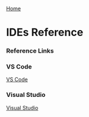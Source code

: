 [Home](../../)

# IDEs Reference

### Reference Links

### VS Code

[VS Code](./vscode/)

### Visual Studio

[Visual Studio](./visualStudio/)
